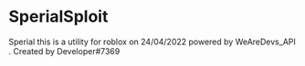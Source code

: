 # SperialSploit
Sperial this is a utility for roblox on 
24/04/2022 powered by WeAreDevs_API . 
Created by Developer#7369
